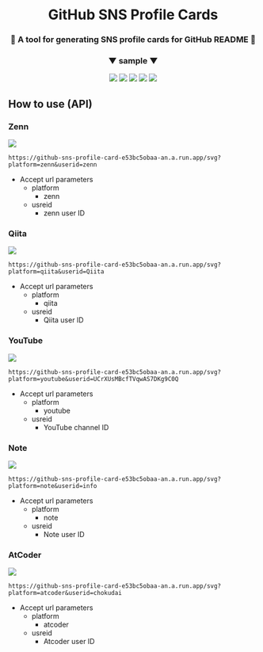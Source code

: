 　<div align="center">
   <h1>GitHub SNS Profile Cards</h1>
   <h3>🤩 A tool for generating SNS profile cards for GitHub README 🤩</h3>
   <h3>▼ sample ▼</h3>
   <img src="https://github-sns-profile-card-e53bc5obaa-an.a.run.app/svg?platform=zenn&userid=zenn"/>
   <img src="https://github-sns-profile-card-e53bc5obaa-an.a.run.app/svg?platform=qiita&userid=Qiita"/>
   <img src="https://github-sns-profile-card-e53bc5obaa-an.a.run.app/svg?platform=youtube&userid=UCrXUsMBcfTVqwAS7DKg9C0Q"/>
   <img src="https://github-sns-profile-card-e53bc5obaa-an.a.run.app/svg?platform=note&userid=info"/>
   <img src="https://github-sns-profile-card-e53bc5obaa-an.a.run.app/svg?platform=atcoder&userid=chokudai"/>
</div>

## How to use (API)
### Zenn
<img src="https://github-sns-profile-card-e53bc5obaa-an.a.run.app/svg?platform=zenn&userid=zenn"/>

`https://github-sns-profile-card-e53bc5obaa-an.a.run.app/svg?platform=zenn&userid=zenn`
- Accept url parameters
  - platform
    - zenn
  - usreid
    - zenn user ID

### Qiita
<img src="https://github-sns-profile-card-e53bc5obaa-an.a.run.app/svg?platform=qiita&userid=Qiita"/>

`https://github-sns-profile-card-e53bc5obaa-an.a.run.app/svg?platform=qiita&userid=Qiita`
- Accept url parameters
  - platform
    - qiita
  - usreid
    - Qiita user ID

### YouTube
<img src="https://github-sns-profile-card-e53bc5obaa-an.a.run.app/svg?platform=youtube&userid=UCrXUsMBcfTVqwAS7DKg9C0Q"/>

`https://github-sns-profile-card-e53bc5obaa-an.a.run.app/svg?platform=youtube&userid=UCrXUsMBcfTVqwAS7DKg9C0Q`
- Accept url parameters
  - platform
    - youtube
  - usreid
    - YouTube channel ID

### Note
<img src="https://github-sns-profile-card-e53bc5obaa-an.a.run.app/svg?platform=note&userid=info"/>

`https://github-sns-profile-card-e53bc5obaa-an.a.run.app/svg?platform=note&userid=info`
- Accept url parameters
  - platform
    - note
  - usreid
    - Note user ID
   
### AtCoder
<img src="https://github-sns-profile-card-e53bc5obaa-an.a.run.app/svg?platform=atcoder&userid=chokudai"/>

`https://github-sns-profile-card-e53bc5obaa-an.a.run.app/svg?platform=atcoder&userid=chokudai`
- Accept url parameters
  - platform
    - atcoder
  - usreid
    - Atcoder user ID
